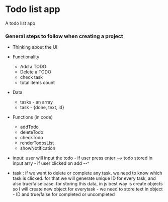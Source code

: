 # Todo list app
A todo list app

### General steps to follow when creating a project
- Thinking about the UI
- Functionality
	- Add a TODO
	- Delete a TODO
	- check task
	- total items count

- Data
	- tasks - an array
	- task - {done, text, id}

- Functions (in code)
	- addTodo
	- deleteTodo
	- checkTodo
	- renderTodosList
	- showNotification

- input: user will input the todo
			- if user press enter --> todo stored in input arry
			- if user clicked on add --^

- task : if we want to delete or complete any task. we need to know which task is clicked. for that we will generate unique ID for every task, and also true/false case. for storing this data, in js best way is create objects so I will create new object for everytask 
			- we need to store text in object
			- ID and true/false for completed or uncompleted
